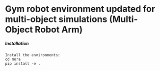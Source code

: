 # Gym robot environment updated for multi-object simulations (Multi-Object Robot Arm)


##### Installation

```
Install the environments:
cd mora
pip install -e .
```